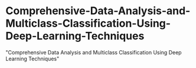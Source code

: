 # Comprehensive-Data-Analysis-and-Multiclass-Classification-Using-Deep-Learning-Techniques
"Comprehensive Data Analysis and Multiclass Classification Using Deep Learning Techniques"
